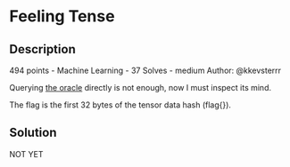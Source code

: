 # Feeling Tense
## Description
494 points - Machine Learning - 37 Solves - medium
Author: @kkevsterrr

Querying <a href="https://huggingface.co/TheBloke/CodeLlama-7B-Python-GGUF/blob/7bcc1dd39cc03521f59362f2c81d35ff298ec5a7/codellama-7b-python.Q4_K_M.gguf">the oracle</a> directly is not enough, now I must inspect its mind.

The flag is the first 32 bytes of the tensor data hash (flag{}).

## Solution
NOT YET

